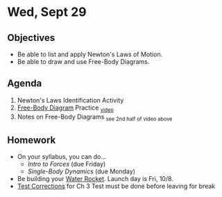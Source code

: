
Wed, Sept 29
=========    
  
Objectives  
------------  
- Be able to list and apply Newton's Laws of Motion.  
- Be able to draw and use Free-Body Diagrams.  
  
Agenda    
---------    
  
1. Newton's Laws Identification Activity  
2. [Free-Body Diagram](https://avon.schoology.com/course/5138386902/materials/gp/5344750645) Practice <sub>[video](https://avon.schoology.com/course/5138386902/materials/gp/5344750475)</sub>  
3. Notes on Free-Body Diagrams <sub>see 2nd half of video above</sub>  
  
  
Homework  
-------------    
  
- On your syllabus, you can do...
	- *Intro to Forces* (due Friday)
	- *Single-Body Dynamics* (due Monday)
- Be building your [Water Rocket][r]. Launch day is Fri, 10/8.
- [Test Corrections][c] for Ch 3 Test must be done before leaving for break

[c]: https://avon.schoology.com/assignment/5144957984/
[r]: https://avon.schoology.com/assignment/5352300437/
<!--stackedit_data:
eyJoaXN0b3J5IjpbLTEwOTQ4NDczMDIsLTk1NTExMzE4Niw0OD
U5MDAzNDUsLTM1NDk2MjY5NSwxNDE1OTE2MDEyLDQwNTQ5MTYw
MiwtMTk3MzE5NDIyNywtMTM1NDg1NTE5MSw1OTgzNjMxNzUsLT
E5NzYwMjU4NzcsLTE5NTgxNTc3MzAsMzgyNDc5MDYzLC0xNTEw
MDkyMDc0LDIwNDI5NzA1NjUsLTg4NDk5MTM0MiwtMzQ4ODQyMz
kzLC05NjkzNzU5MDYsMzgzNTY4MDI5LC0xMTk0MDM4NjQ3LDc3
MTEwOTAxOV19
-->